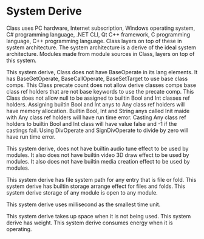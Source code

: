 # System Derive

Class uses PC hardware, Internet subscription, Windows operating system, C# programming language, .NET CLI, Qt C++ framework, 
C programming language, C++ programming language.
Class layers on top of these in system architecture.
The system architecture is a derive of the ideal system architecture.
Modules made from module sources in Class, layers on top of this system.

This system derive, Class does not have BaseOperate in its lang elements.
It has BaseGetOperate, BaseCallOperate, BaseSetTarget to use base class comps. 
This Class precate count does not allow derive classes comps base class ref holders that are not base keywords
to use the precate comp.
This Class does not allow null to be assigned to builtin Bool and Int classes ref holders.
Assigning builtin Bool and Int anys to Any class ref holders will have memory allocation.
Builtin Bool, Int and String anys called Init maide with Any class ref holders will have run time error.
Casting Any class ref holders to builtin Bool and Int class will have value false and -1 if the castings fail.
Using DivOperate and SignDivOperate to divide by zero will have run time error.

This system derive, does not have builtin audio tune effect to be used by modules.
It also does not have builtin video 3D draw effect to be used by modules.
It also does not have builtin media creation effect to be used by modules.

This system derive has file system path for any entry that is file or fold.
This system derive has builtin storage arrange effect for files and folds.
This system derive storage of any module is open to any module.

This system derive uses millisecond as the smallest time unit.

This system derive takes up space when it is not being used.
This system derive has weight.
This system derive consumes energy when it is operating.